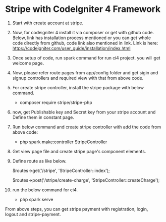 # Stripe with CodeIgniter 4 Framework

1. Start with create account at stripe.

2. Now, for codeigniter 4 install it via composer or get with github code. Below, link has installation process mentioned or you can get whole code directly from github, code link also mentioned in link. Link is here: https://codeigniter.com/user_guide/installation/index.html

3. Once setup of code, run spark command for run ci4 project. you will get welcome page.

4. Now, please refer route pages from app/config folder and get sigin and signup controllers and required view with that from above code.

5. For create stripe controller, install the stripe package with below command.
    - composer require stripe/stripe-php

6. now, get Publishable key and Secret key from your stripe account and Define them in constant page.

7. Run below command and create stripe controller with add the code from above code:
   - php spark make:controller StripeController

8. Get view page file and create stripe page's component elements.

9. Define route as like below.

    $routes->get('/stripe', 'StripeController::index');
    
    $routes->post('/stripe/create-charge', 'StripeController::createCharge');
  
10. run the below command for ci4.
    - php spark serve
    
From above steps, you can get stripe payment with registration, login, logout and stripe-payment. 
